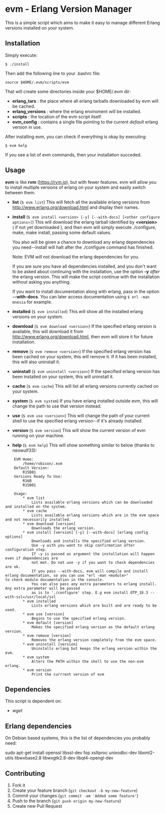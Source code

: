 # evm - Erlang Version Manager

This is a simple script which aims to make it easy to manage different Erlang versions installed on your system.
## Installation

Simply execute:

    $ ./install

Then add the following line to your .bashrc file:

    source $HOME/.evm/scripts/evm

That will create some directories inside your $HOME/.evm dir:

- **erlang_tars** : the place where all erlang tarballs downloaded by evm will be cached.
- **erlang_versions** : where the erlang enviroment will be installed.
- **scripts** : the location of the evm script itself.
- **evm_config** : contains a single file pointing to the current _default_ erlang version in use.

After installing evm, you can check if everything is okay by executing:

    $ evm help

If you see a list of evm commands, then your installation succeded.

## Usage

**evm** is like **rvm** (<https://rvm.io>), but with fewer features.
evm will allow you to install multiple versions of erlang on your system and easily switch between them.


- **list** (`$ evm list`)
    This will fetch all the available erlang versions from <http://www.erlang.org/download.html> and display their names.
- **install** (`$ evm install <version> [-y] [--with-docs] [<other configure options>]`)
    This will download the erlang tarball identified by **\<version\>** ( if not yet downloaded ), and then evm will simply execute ./configure, make, make install, passing some default values.

    You also will be given a chance to download any erlang dependencies you need--install will halt after the ./configure command has finished.

    Note: EVM *will not* download the erlang dependencies for you.
    
    If you are sure you have all dependencies installed, and you don't want to be asked about continuing with the installation, use the option **-y** *after* the erlang version. This will make the script continue with the installation without asking you anything.

   If you want to install documentation along with erlang, pass in the option **--with-docs**. You can later access documentation using `$ erl -man mnesia` for example.
- **installed** (`$ evm installed`)
    This will show all the installed erlang versions on your system.

- **download** (`$ evm download <version>`)
    If the specified erlang version is available, this will download it from <http://www.erlang.org/download.html>, then evm will store it for future installation.

- **remove** (`$ evm remove <version>`)
    If the specified erlang version has been cached on your system, this will remove it.  If it has been installed, this will also uninstall it.

- **uninstall** (`$ evm uninstall <version>`)
    If the specified erlang version has been installed on your system, this will uninstall it.

- **cache** (`$ evm cache`)
    This will list all erlang versions currently cached on your system.

- **system** (`$ evm system`)
    If you have erlang installed outside evm, this will change the path to use that version instead.

- **use** (`$ evm use <version>`)
    This will change the path of your current shell to use the specified erlang version--if it's already installed.

- **version** (`$ evm version`)
    This will show the current version of evm running on your machine.

- **help** (`$ evm help`)
    This will show something similar to below (thanks to neowulf33):

```
    EVM Home: 
        /home/robison/.evm
    Default Version:
        R15B01
    Versions Ready To Use: 
        R16B
        R15B01

    Usage:
        * evm list
            Lists available erlang versions which can be downloaded and installed on the system.
        * evm cache
            Lists available erlang versions which are in the evm space and not necessarily installed.
        * evm download [version]
            Downloads the erlang version.
        * evm install [version] [-y] [--with-docs] [erlang config options]
            Downloads and installs the specified erlang version.
            Use -y with you want to skip confirmation after configuration step.
            If -y is passed as argument the installation will happen even if dependencies are
            not met. Do not use -y if you want to check dependencies are ok.
            If you pass --with-docs, evm will compile and install erlang documentation, so you can use "erl -man <module>"               to check module documentation in the console. 
            You can also pass any extra parameters to erlang install. Any extra parameter will be passed
            as is to './configure' step. E.g evm install OTP_18.3 --with-ssl=/usr/local/ssl
        * evm installed
            Lists erlang versions which are built and are ready to be used.
        * evm use [version]
            Begins to use the specified erlang version.
        * evm default [version]
            Makes the specified erlang version as the default erlang version.
        * evm remove [version]
            Removes the erlang version completely from the evm space.
        * evm uninstall [version]
            Uninstalls erlang but keeps the erlang version within the evm.
        * evm system
            Alters the PATH within the shell to use the non-evm erlang.
        * evm version
            Print the currrent version of evm
```


## Dependencies

This script is dependent on:

- *wget*

## Erlang dependencies

On Debian based systems, this is the list of dependencies you probably need:

   sudo apt-get install openssl libssl-dev fop xsltproc unixodbc-dev libxml2-utils libwxbase2.8 libwxgtk2.8-dev libqt4-opengl-dev

## Contributing

1. Fork it
2. Create your feature branch (`git checkout -b my-new-feature`)
3. Commit your changes (`git commit -am 'Added some feature'`)
4. Push to the branch (`git push origin my-new-feature`)
5. Create new Pull Request

